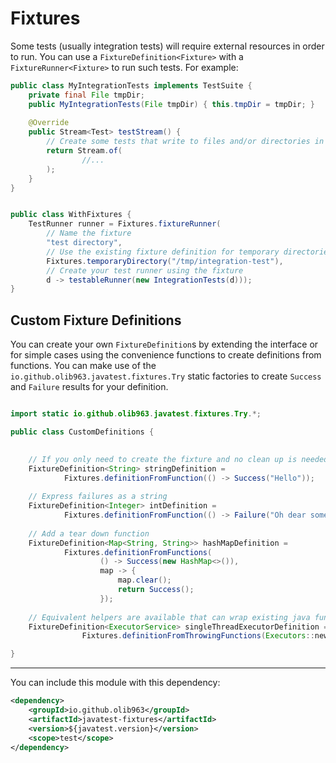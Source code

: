 # Fixtures

Some tests (usually integration tests) will require external resources in order to run. You can use a 
`FixtureDefinition<Fixture>` with a `FixtureRunner<Fixture>` to run such tests. For example:

```java
public class MyIntegrationTests implements TestSuite {
    private final File tmpDir;
    public MyIntegrationTests(File tmpDir) { this.tmpDir = tmpDir; }
    
    @Override
    public Stream<Test> testStream() {
        // Create some tests that write to files and/or directories in tmpDir
        return Stream.of(
                //...
        );
    }
}


public class WithFixtures {
    TestRunner runner = Fixtures.fixtureRunner(
        // Name the fixture
        "test directory",
        // Use the existing fixture definition for temporary directories
        Fixtures.temporaryDirectory("/tmp/integration-test"),
        // Create your test runner using the fixture
        d -> testableRunner(new IntegrationTests(d)));
}
```

## Custom Fixture Definitions

You can create your own `FixtureDefinition`s by extending the interface or for simple cases using the convenience functions
to create definitions from functions. You can make use of the `io.github.olib963.javatest.fixtures.Try` static factories to
create `Success` and `Failure` results for your definition.

```java

import static io.github.olib963.javatest.fixtures.Try.*;

public class CustomDefinitions {
    

    // If you only need to create the fixture and no clean up is needed:
    FixtureDefinition<String> stringDefinition =
            Fixtures.definitionFromFunction(() -> Success("Hello"));
    
    // Express failures as a string
    FixtureDefinition<Integer> intDefinition = 
            Fixtures.definitionFromFunction(() -> Failure("Oh dear something went wrong!"));
    
    // Add a tear down function
    FixtureDefinition<Map<String, String>> hashMapDefinition =
            Fixtures.definitionFromFunctions(
                    () -> Success(new HashMap<>()), 
                    map -> { 
                        map.clear();
                        return Success(); 
                    });
    
    // Equivalent helpers are available that can wrap existing java functions that throw exceptions
    FixtureDefinition<ExecutorService> singleThreadExecutorDefinition =
                Fixtures.definitionFromThrowingFunctions(Executors::newSingleThreadExecutor, ExecutorService::shutdown);

}


```
_______

You can include this module with this dependency: 

```xml
<dependency>
    <groupId>io.github.olib963</groupId>
    <artifactId>javatest-fixtures</artifactId>
    <version>${javatest.version}</version>
    <scope>test</scope>
</dependency>
```
